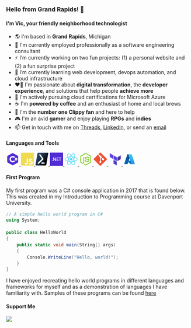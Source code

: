 ### Hello from Grand Rapids! 👋

#### I'm Vic, your friendly neighborhood technologist

- 🌎 I'm based in <strong>Grand Rapids</strong>, Michigan
- 💼 I'm currently employed professionally as a software engineering consultant
- ⚡ I’m currently working on two fun projects: (1) a personal website and (2) a fun surprise project
- 🌱 I’m currently learning web development, devops automation, and cloud infrastructure
- ❤️‍🔥 I'm passionate about <strong>digital transformation</strong>, the <strong>developer experience</strong>, and solutions that help people <strong>achieve more</strong>
- 📘 I'm actively pursuing cloud certifications for Microsoft Azure
- ☕ I'm <strong>powered by coffee</strong> and an enthusiast of home and local brews
- 📎 I'm the <strong>number one Clippy fan</strong> and here to help
- 🎮 I'm an avid <strong>gamer</strong> and enjoy playing <strong>RPGs</strong> and <strong>indies</strong>
- 📫 Get in touch with me on [Threads](https://threads.net/@thevictorfryeadventure), [LinkedIn](https://linkedin.com/in/victorfrye), or send an [email](mailto:victorfrye@outlook.com)

#### Languages and Tools

<p align="left">
    <a href="https://dotnet.microsoft.com/en-us/languages/csharp" target="_blank" rel="noreferrer">
        <img src="./images/csharp.svg" width="36" height="36" alt="C#" />
    </a>
    <a href="https://developer.mozilla.org/en-us/docs/web/javascript" target="_blank" rel="noreferrer">
        <img src="./images/javascript.svg" width="36" height="36" alt="JavaScript" />
    </a>
    <a href="https://learn.microsoft.com/en-us/powershell/" target="_blank" rel="noreferrer">
        <img src="./images/powershell.svg" width="36" height="36" alt="PowerShell" />
    </a>
    <a href="https://dotnet.microsoft.com/en-us/" target="_blank" rel="noreferrer">
        <img src="./images/dotnet.svg" width="36" height="36" alt=".NET" />
    </a>
    <a href="https://react.dev/" target="_blank" rel="noreferrer">
        <img src="./images/reactjs.svg" width="36" height="36" alt="React.js" />
    </a>
    <a href="https://nodejs.org/en/" target="_blank" rel="noreferrer">
        <img src="./images/nodejs.svg" width="36" height="36" alt="Node.js" />
    </a>
    <a href="https://git-scm.com/" target="_blank" rel="noreferrer">
        <img src="./images/git.svg" width="36" height="36" alt="Git" />
    </a>
    <a href="https://www.terraform.io/" target="_blank" rel="noreferrer">
        <img src="./images/terraform.svg" width="36" height="36" alt="Terraform" />
    </a>
    <a href="https://azure.microsoft.com/en-us/" target="_blank" rel="noreferrer">
        <img src="./images/azure.svg" width="36" height="36" alt="Azure" />
    </a>
</p>

#### First Program

My first program was a C# console application in 2017 that is found below. This was created in my Introduction to Programming course at Davenport University.

```csharp
// A simple hello world program in C#
using System;

public class HelloWorld
{
    public static void main(String[] args)
    {
        Console.WriteLine("Hello, world!");
    }
}
```

I have enjoyed recreating hello world programs in different languages and frameworks for myself and as a demonstration of languages I have familiarity with. Samples of these programs can be found [here](./samples/)

#### Support Me

<p>
    <a href="https://www.buymeacoffee.com/victorfrye">
        <img src="https://cdn.buymeacoffee.com/buttons/v2/default-yellow.png" width="150"/>
    </a>
</p>
